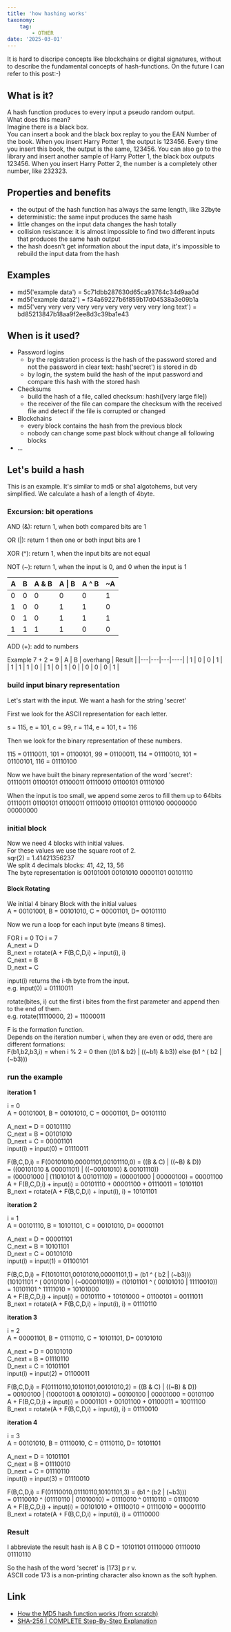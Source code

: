 ```yaml
---
title: 'how hashing works'
taxonomy:
    tag:
        - OTHER
date: '2025-03-01'
---
```


It is hard to discripe concepts like blockchains or digital signatures, without to describe the fundamental concepts of hash-functions.
On the future I can refer to this post:-)

## What is it?

A hash function produces to every input a pseudo random output.    
What does this mean?    
Imagine there is a black box.    
You can insert a book and the black box replay to you the EAN Number of the book.
When you insert Harry Potter 1, the output is 123456. Every time you insert this book, the output is the same, 123456.
You can also go to the library and insert another sample of Harry Potter 1, the black box outputs 123456.
When you insert Harry Potter 2, the number is a completely other number, like 232323. 

## Properties and benefits

- the output of the hash function has always the same length, like 32byte
- deterministic: the same input produces the same hash
- little changes on the input data changes the hash totally
- collision resistance: it is almost impossible to find two different inputs that produces the same hash output
- the hash doesn't get information about the input data, it's impossible to rebuild the input data from the hash

## Examples

- md5('example data') = 5c71dbb287630d65ca93764c34d9aa0d
- md5('example data2') = f34a69227b6f859b17d04538a3e09b1a
- md5('very very very very very very very very very long text') = bd85213847b18aa9f2ee8d3c39ba1e43

## When is it used?

- Password logins
  - by the registration process is the hash of the password stored and not the password in clear text: hash('secret') is stored in db
  - by login, the system build the hash of the input password and compare this hash with the stored hash
- Checksums
  - build the hash of a file, called checksum: hash([very large file])
  - the receiver of the file can compare the checksum with the received file and detect if the file is corrupted or changed
- Blockchains
  - every block contains the hash from the previous block
  - nobody can change some past block without change all following blocks
- ...

## Let's build a hash

This is an example. It's similar to md5 or sha1 algotohems, but very simplified.
We calculate a hash of a length of 4byte.

### Excursion: bit operations

AND (&): return 1, when both compared bits are 1

OR (|): return 1 then one or both input bits are 1

XOR (^): return 1, when the input bits are not equal

NOT (~): return 1, when the input is 0, and 0 when the input is 1

| A | B | A & B | A \| B | A ^ B | ~A
|---|---|---|----|---|---|
| 0 | 0 | 0 | 0  | 0 | 1 |
| 1 | 0 | 0 | 1  | 1 | 0 |
| 0 | 1 | 0 | 1  | 1 | 1 |
| 1 | 1 | 1 | 1  | 0 | 0 |

ADD (+): add to numbers

Example 7 + 2 = 9
| A | B | overhang | Result |
|---|---|---|----|
| 1 | 0 | 0 | 1 |
| 1 | 1 | 1 | 0 |
| 1 | 0 | 1 | 0 |
| 0 | 0 | 0 | 1 |


### build input binary representation

Let's start with the input. We want a hash for the string 'secret'

First we look for the ASCII representation for each letter.

s = 115, e = 101, c = 99, r = 114, e = 101, t = 116

Then we look for the binary representation of these numbers.

115 = 01110011, 101 = 01100101, 99 = 01100011, 114 = 01110010, 101 = 01100101, 116 = 01110100

Now we have built the binary representation of the word 'secret':    
01110011 01100101 01100011 01110010 01100101 01110100

When the input is too small, we append some zeros to fill them up to 64bits    
01110011 01100101 01100011 01110010 01100101 01110100 00000000 00000000

### initial block

Now we need 4 blocks with initial values.    
For these values we use the square root of 2.    
sqr(2) = 1.41421356237    
We split 4 decimals blocks: 41, 42, 13, 56     
The byte representation is 00101001 00101010 00001101 00101110

#### Block Rotating

We initial 4 binary Block with the initial values    
A = 00101001, B = 00101010, C = 00001101, D= 00101110

Now we run a loop for each input byte (means 8 times).

FOR i = 0 TO i = 7    
A_next = D    
B_next = rotate(A + F(B,C,D,i) + input(i), i)    
C_next = B    
D_next = C    

input(i) returns the i-th byte from the input.    
e.g. input(0) =  01110011

rotate(bites, i) cut the first i bites from the first parameter and append then to the end of them.    
e.g. rotate(11110000, 2) = 11000011

F is the formation function.    
Depends on the iteration number i, when they are even or odd, there are different formations:    
F(b1,b2,b3,i) = when i % 2 = 0 then ((b1 & b2) | ((~b1) & b3)) else (b1 ^ ( b2 | (~b3)))

### run the example

**iteration 1**

i = 0    
A = 00101001, B = 00101010, C = 00001101, D= 00101110    

A_next = D = 00101110    
C_next = B = 00101010    
D_next = C = 00001101    
input(i) = input(0) = 01110011

F(B,C,D,i) = F(00101010,00001101,00101110,0) = ((B & C) | ((~B) & D))    
 = ((00101010 & 00001101) | ((~00101010) & 00101110))    
 = (00001000 | (11010101 & 00101110)) = (00001000 | 00000100) = 00001100    
A + F(B,C,D,i) + input(i) = 00101110 + 00001100 + 01110011 = 10101101    
B_next = rotate(A + F(B,C,D,i) + input(i), i) = 10101101  

**iteration 2**

i = 1    
A = 00101110, B = 10101101, C = 00101010, D= 00001101  

A_next = D = 00001101    
C_next = B = 10101101    
D_next = C = 00101010  
input(i) = input(1) = 01100101

F(B,C,D,i) = F(10101101,00101010,00001101,1) = (b1 ^ ( b2 | (~b3)))    
(10101101 ^ ( 00101010 | (~00001101))) = (10101101 ^ ( 00101010 | 11110010))    
= 10101101 ^ 11111010 = 10101000    
A + F(B,C,D,i) + input(i) = 00101110 + 10101000 + 01100101 = 00111011    
B_next = rotate(A + F(B,C,D,i) + input(i), i) = 01110110  

**iteration 3**

i = 2   
A = 00001101, B = 01110110, C = 10101101, D= 00101010  

A_next = D = 00101010    
C_next = B = 01110110    
D_next = C = 10101101    
input(i) = input(2) = 01100011

F(B,C,D,i) = F(01110110,10101101,00101010,2) = ((B & C) | ((~B) & D))   
= 00100100 | (10001001 & 00101010) = 00100100 | 00001000 = 00101100    
A + F(B,C,D,i) + input(i) = 00001101 + 00101100 + 01100011 = 10011100    
B_next = rotate(A + F(B,C,D,i) + input(i), i) = 01110010 

**iteration 4**

i = 3   
A = 00101010, B = 01110010, C = 01110110, D= 10101101  

A_next = D = 10101101    
C_next = B = 01110010    
D_next = C = 01110110    
input(i) = input(3) = 01110010

F(B,C,D,i) = F(01110010,01110110,10101101,3) = (b1 ^ (b2 | (~b3)))   
= 01110010 ^ (01110110 | 01010010) = 01110010 ^ 01110110 = 01110010    
A + F(B,C,D,i) + input(i) = 00101010 + 01110010 + 01110010 = 00001110    
B_next = rotate(A + F(B,C,D,i) + input(i), i) = 01110000

### Result

I abbreviate the result hash is A B C D = 10101101 01110000 01110010 01110110

So the hash of the word 'secret' is [173] p r v.    
ASCII code 173 is a non-printing character also known as the soft hyphen.

## Link

- [How the MD5 hash function works (from scratch)](https://www.youtube.com/watch?v=5MiMK45gkTY)
- [SHA-256 | COMPLETE Step-By-Step Explanation](https://www.youtube.com/watch?v=orIgy2MjqrA&si=EaHWJ6l1hfU3FOvM)